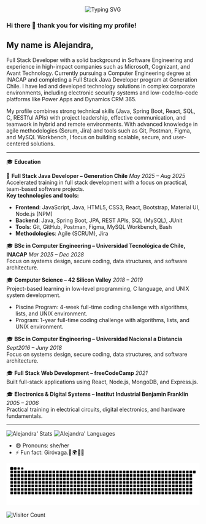 <p align="center">
  <img src="https://readme-typing-svg.demolab.com?font=Fira+Code&size=24&duration=3000&pause=1000&color=0E6EB8&center=true&vCenter=true&multiline=true&width=700&lines=Hi+there+👋+I'm+Alejandra!;Full+Stack+Java+Developer+%7C+Software+Engineer;Passionate+about+building+impactful+solutions" alt="Typing SVG" />
</p>

### Hi there 👋 thank you for visiting my profile!

My name is Alejandra,
----
Full Stack Developer with a solid background in Software Engineering and experience in high-impact companies such as Microsoft, Cognizant, and Avant Technology. Currently pursuing a Computer Engineering degree at INACAP and completing a Full Stack Java Developer program at Generation Chile. I have led and developed technology solutions in complex corporate environments, including electronic security systems and low-code/no-code platforms like Power Apps and Dynamics CRM 365.

My profile combines strong technical skills (Java, Spring Boot, React, SQL, C, RESTful APIs) with project leadership, effective communication, and teamwork in hybrid and remote environments. With advanced knowledge in agile methodologies (Scrum, Jira) and tools such as Git, Postman, Figma, and MySQL Workbench, I focus on building scalable, secure, and user-centered solutions.

<p align='center'>

</p>

----

🎓 **Education**

🧠 **Full Stack Java Developer – Generation Chile**  _May 2025 – Aug 2025_  
Accelerated training in full stack development with a focus on practical, team-based software projects.  
**Key technologies and tools:**

- **Frontend**: JavaScript, Java, HTML5, CSS3, React, Bootstrap, Material UI, Node.js (NPM)  
- **Backend**: Java, Spring Boot, JPA, REST APIs, SQL (MySQL), JUnit  
- **Tools**: Git, GitHub, Postman, Figma, MySQL Workbench, Bash  
- **Methodologies**: Agile (SCRUM), Jira  

🎓 **BSc in Computer Engineering – Universidad Tecnológica de Chile, INACAP** _Mar 2025 – Dec 2028_  
Focus on systems design, secure coding, data structures, and software architecture.

🎓 **Computer Science – 42 Silicon Valley** _2018 – 2019_  
Project-based learning in low-level programming, C language, and UNIX system development.  
- Piscine Program: 4-week full-time coding challenge with algorithms, lists, and UNIX environment.
- Program: 1-year full-time coding challenge with algorithms, lists, and UNIX environment.
  
🎓 **BSc in Computer Engineering – Universidad Nacional a Distancia** _Sept2016 – Juny 2018_  
Focus on systems design, secure coding, data structures, and software architecture.

🎓 **Full Stack Web Development – freeCodeCamp** _2021_  
Built full-stack applications using React, Node.js, MongoDB, and Express.js.

🎓 **Electronics & Digital Systems – Institut Industrial Benjamin Franklin** _2005 – 2006_  
Practical training in electrical circuits, digital electronics, and hardware fundamentals.

---

![Alejandra' Stats](https://github-readme-stats.vercel.app/api?username=arkanabytes&show_icons=true&theme=prussian)
![Alejandra' Languages](https://github-readme-stats.vercel.app/api/top-langs/?username=Arkanabytes&layout=compact)


- 😄 Pronouns: she/her
- ⚡ Fun fact: Giróvaga.🍃🌍🍃🍀

![Snake animation](https://github.com/arkanabytes/arkanabytes/blob/output/github-contribution-grid-snake.svg)

![Visitor Count](https://profile-counter.glitch.me/{Arkanabytes}/count.svg)
